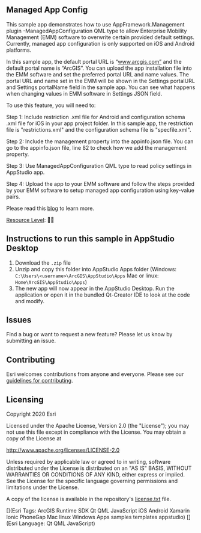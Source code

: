 ## Managed App Config

This sample app demonstrates how to use AppFramework.Management plugin -ManagedAppConfiguration QML type to allow Enterprise Mobility Management (EMM) software to overwrite certain provided default settings. Currently, managed app configuration is only supported on iOS and Android platforms.

In this sample app, the default portal URL is “www.arcgis.com” and the default portal name is “ArcGIS”. You can upload the app installation file into the EMM software and set the preferred portal URL and name values. The portal URL and name set in the EMM will be shown in the Settings portalURL and Settings portalName field in the sample app. You can see what happens when changing values in EMM software in Settings JSON field.

To use this feature, you will need to:

Step 1:  Include restriction .xml file for Android and configuration schema .xml file for iOS in your app project folder. In this sample app, the restriction file is "restrictions.xml" and the configuration schema file is "specfile.xml".

Step 2: Include the management property into the appinfo.json file. You can go to the appinfo.json file, line 82 to check how we add the management property.   

Step 3: Use ManagedAppConfiguration QML type to read policy settings in AppStudio app.

Step 4: Upload the app to your EMM software and follow the steps provided by your EMM software to setup managed app configuration using key-value pairs.

Please read this [blog](https://community.esri.com/groups/appstudio/blog/2019/03/04/support-for-managed-app-configuration-with-enterprise-mobility-management-solutions) to learn more.



[Resource Level](https://geonet.esri.com/groups/appstudio/blog/2016/12/06/how-to-describe-our-resources-in-terms-of-difficulty-complexity-and-time-to-digest): 🍌🍌


## Instructions to run this sample in AppStudio Desktop

1. Download the `.zip` file
2. Unzip and copy this folder into AppStudio Apps folder (Windows: `C:\Users\<username>\ArcGIS\AppStudio\Apps` Mac or linux: `Home\ArcGIS\AppStudio\Apps`)
3. The new app will now appear in the AppStudio Desktop. Run the application or open it in the bundled Qt-Creator IDE to look at the code and modify.

## Issues

Find a bug or want to request a new feature?  Please let us know by submitting an issue.

## Contributing

Esri welcomes contributions from anyone and everyone. Please see our [guidelines for contributing](https://github.com/esri/contributing).

## Licensing
Copyright 2020 Esri

Licensed under the Apache License, Version 2.0 (the "License");
you may not use this file except in compliance with the License.
You may obtain a copy of the License at

http://www.apache.org/licenses/LICENSE-2.0

Unless required by applicable law or agreed to in writing, software
distributed under the License is distributed on an "AS IS" BASIS,
WITHOUT WARRANTIES OR CONDITIONS OF ANY KIND, either express or implied.
See the License for the specific language governing permissions and
limitations under the License.

A copy of the license is available in the repository's [license.txt](license.txt) file.


[](Esri Tags: ArcGIS Runtime SDK Qt QML JavaScript iOS Android Xamarin Ionic PhoneGap Mac linux Windows Apps samples templates appstudio)
[](Esri Language: Qt QML JavaScript)
